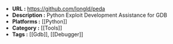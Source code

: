- **URL :** https://github.com/longld/peda
- **Description :** Python Exploit Development Assistance for GDB
- **Platforms :** [[Python]]
- **Category :** [[Tools]]
- **Tags :** [[Gdb]], [[Debugger]]